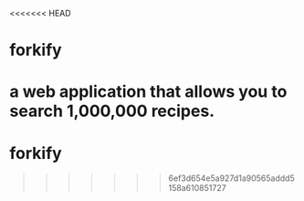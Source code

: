 <<<<<<< HEAD
# forkify

a web application that allows you to search 1,000,000 recipes. 
=======
# forkify
>>>>>>> 6ef3d654e5a927d1a90565addd5158a610851727
